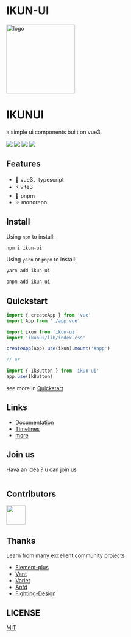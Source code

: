 # IKUN-UI

<p>
  <img alt="logo" src="https://laine001.github.io/ikun-ui/layer5.png" width="180" height="180" />
</p>

<h1>
  IKUNUI
</h1>

<p>
  a simple ui components built on vue3
</p>

<p>
  <img src="https://github.com/LAINE001/ik-ui/actions/workflows/pages.yml/badge.svg?branch=master" />
  <img src="https://codecov.io/gh/LAINE001/ik-ui/branch/master/graph/badge.svg?token=0D5SALPD1A" />
  <a href="https://www.npmjs.com/package/ikuiv"><img src="https://badgen.net/npm/v/ikuiv" /></a>
  <img src="https://img.shields.io/github/license/laine001/ik-ui?color=red" />
</p>

## Features

- 🏀 vue3、typescript
- ⚡ vite3
- 🌈 pnpm
- ✨ monorepo

## Install

Using `npm` to install:

```bash
npm i ikun-ui
```

Using `yarn` or `pnpm` to install:

```bash
yarn add ikun-ui

pnpm add ikun-ui
```

## Quickstart

```js
import { createApp } from 'vue'
import App from './app.vue'

import ikun from 'ikun-ui'
import 'ikunui/lib/index.css'

createApp(App).use(ikun).mount('#app')

// or

import { IkButton } from 'ikun-ui'
app.use(IkButton)
```

see more in [Quickstart](https://laine001.github.io/ik-ui)

## Links

- [Documentation](https://laine001.github.io/ikun-ui)
- [Timelines](https://laine001.github.io/ikun-ui)
- [more](https://laine001.github.io/ikun-ui)

## Join us

Hava an idea ? u can join us

<p>
  <img src="" />
</p>

## Contributors

<a href="https://github.com/LAINE001/ikun-ui/graphs/contributors">
  <img src="https://contrib.rocks/image?repo=laine001/ikun-ui" width="50" />
</a>

## Thanks

Learn from many excellent community projects

- [Element-plus](https://github.com/element-plus/element-plus)
- [Vant](https://github.com/youzan/vant)
- [Varlet](https://github.com/varletjs/varlet)
- [Antd](https://ant.design/index-cn)
- [Fighting-Design](https://github.com/LAINE001/fighting-design)

## LICENSE

[MIT](https://github.com/LAINE001/ikun-ui/blob/master/LICENSE)
